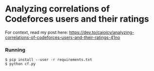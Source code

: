 # Analyzing correlations of Codeforces users and their ratings

For context, read my post here: https://dev.to/caioicy/analyzing-correlations-of-codeforces-users-and-their-ratings-41no

### Running

```
$ pip install --user -r requirements.txt
$ python cf.py
```
